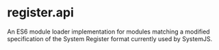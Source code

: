 # register.api
An ES6 module loader implementation for modules matching a modified specification of the System Register format currently used by SystemJS.
